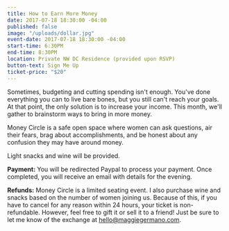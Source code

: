 ```yaml
---
title: How to Earn More Money
date: 2017-07-18 18:30:00 -04:00
published: false
image: "/uploads/dollar.jpg"
event-date: 2017-07-18 18:30:00 -04:00
start-time: 6:30PM
end-time: 8:30PM
location: Private NW DC Residence (provided upon RSVP)
button-text: Sign Me Up
ticket-price: "$20"
---
```


Sometimes, budgeting and cutting spending isn't enough. You've done everything you can to live bare bones, but you still can't reach your goals. At that point, the only solution is to increase your income. This month, we'll gather to brainstorm ways to bring in more money.

Money Circle is a safe open space where women can ask questions, air their fears, brag about accomplishments, and be honest about any confusion they may have around money.

Light snacks and wine will be provided.

**Payment:** You will be redirected Paypal to process your payment. Once completed, you will receive an email with details for the evening.

**Refunds:** Money Circle is a limited seating event. I also purchase wine and snacks based on the number of women joining us. Because of this, if you have to cancel for any reason within 24 hours, your ticket is non-refundable. However, feel free to gift it or sell it to a friend! Just be sure to let me know of the exchange at [hello@maggiegermano.com](mailto:hello@maggiegermano.com).